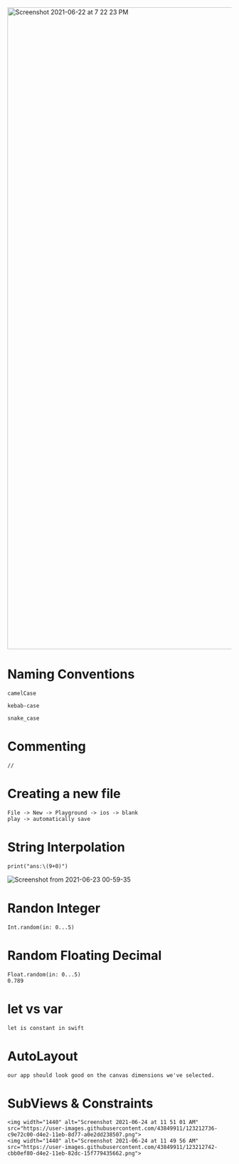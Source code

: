 <img width="1440" alt="Screenshot 2021-06-22 at 7 22 23 PM" src="https://user-images.githubusercontent.com/43849911/122972410-bedeaf80-d3ad-11eb-8be1-ce1534044534.png">


# Naming Conventions

```
camelCase

kebab-case

snake_case
```

# Commenting

```
//

```

# Creating a new file

```
File -> New -> Playground -> ios -> blank 
play -> automatically save
```

# String  Interpolation 

```
print("ans:\(9+0)")
```
![Screenshot from 2021-06-23 00-59-35](https://user-images.githubusercontent.com/43849911/122987583-62d05700-d3be-11eb-87ef-d11d3d9c9297.png)

# Randon Integer

```
Int.random(in: 0...5)
```

# Random Floating Decimal

```
Float.random(in: 0...5) 
0.789
```

# let vs var

```
let is constant in swift
```

# AutoLayout

```
our app should look good on the canvas dimensions we've selected.
```

# SubViews & Constraints

```
<img width="1440" alt="Screenshot 2021-06-24 at 11 51 01 AM" src="https://user-images.githubusercontent.com/43849911/123212736-c9e72c00-d4e2-11eb-8d77-a0e2dd238507.png">
<img width="1440" alt="Screenshot 2021-06-24 at 11 49 56 AM" src="https://user-images.githubusercontent.com/43849911/123212742-cbb0ef80-d4e2-11eb-82dc-15f779435662.png">
```
